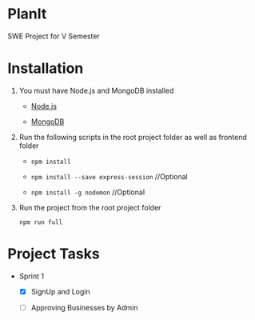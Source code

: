 # PlanIt
SWE Project for V Semester

# Installation
1. You must have Node.js and MongoDB installed

    * [Node.js](https://nodejs.org/en/)

    * [MongoDB](https://www.mongodb.com/download-center?jmp=nav#community) 

2. Run the following scripts in the root project folder as well as frontend folder

    * `npm install`

    * `npm install --save express-session`    //Optional

    * `npm install -g nodemon`    //Optional


3. Run the project from the root project folder

    ```
    npm run full
    ``` 


# Project Tasks

- Sprint 1

    - [x] SignUp and Login
    - [ ] Approving Businesses by Admin

